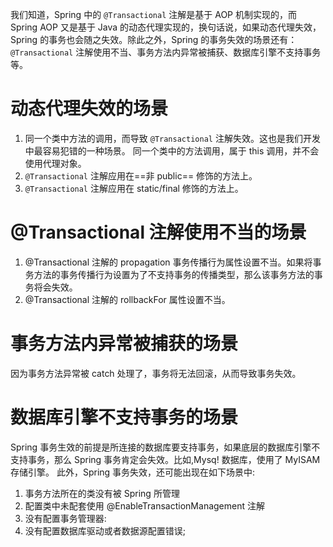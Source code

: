 我们知道，Spring 中的 `@Transactional` 注解是基于 AOP 机制实现的，而 Spring AOP 又是基于 Java 的动态代理实现的，换句话说，如果动态代理失效，Spring 的事务也会随之失效。除此之外，Spring 的事务失效的场景还有：`@Transactional` 注解使用不当、事务方法内异常被捕获、数据库引擎不支持事务等。



# 动态代理失效的场景
1. 同一个类中方法的调用，而导致 `@Transactional` 注解失效。这也是我们开发中最容易犯错的一种场景。
	同一个类中的方法调用，属于 this 调用，并不会使用代理对象。
2. `@Transactional` 注解应用在==非 public== 修饰的方法上。
3. `@Transactional` 注解应用在 static/final 修饰的方法上。
# @Transactional 注解使用不当的场景
1. @Transactional 注解的 propagation 事务传播行为属性设置不当。如果将事务方法的事务传播行为设置为了不支持事务的传播类型，那么该事务方法的事务将会失效。
2. @Transactional 注解的 rollbackFor 属性设置不当。
# 事务方法内异常被捕获的场景
因为事务方法异常被 catch 处理了，事务将无法回滚，从而导致事务失效。
# 数据库引擎不支持事务的场景
Spring 事务生效的前提是所连接的数据库要支持事务，如果底层的数据库引擎不支持事务，那么 Spring 事务肯定会失效。比如,Mysq! 数据库，使用了 MyISAM 存储引擎。
此外，Spring 事务失效，还可能出现在如下场景中:
1. 事务方法所在的类没有被 Spring 所管理
2. 配置类中未配套使用 @EnableTransactionManagement 注解
3. 没有配置事务管理器:
4. 没有配置数据库驱动或者数据源配置错误;



